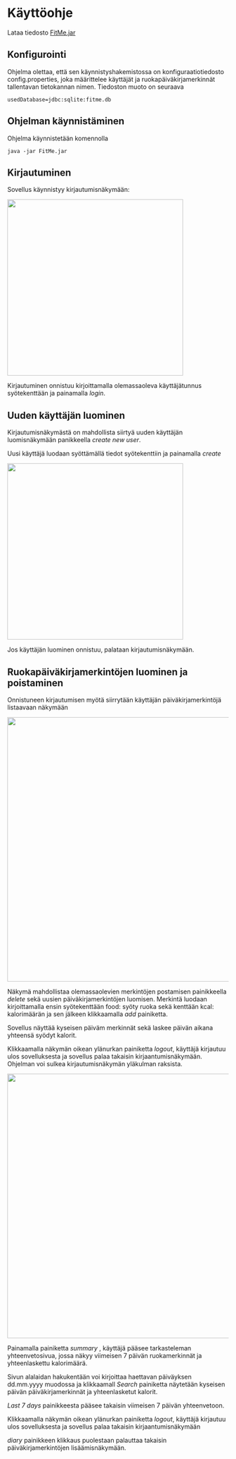 # Käyttöohje

Lataa tiedosto [FitMe.jar](https://github.com/vsvala/otm-harjoitustyo/releases)

## Konfigurointi
Ohjelma olettaa, että sen käynnistyshakemistossa on konfiguraatiotiedosto config.properties, joka määrittelee käyttäjät ja ruokapäiväkirjamerkinnät tallentavan tietokannan nimen. Tiedoston muoto on seuraava

```
usedDatabase=jdbc:sqlite:fitme.db
```

## Ohjelman käynnistäminen

Ohjelma käynnistetään komennolla 

```
java -jar FitMe.jar
```

## Kirjautuminen

Sovellus käynnistyy kirjautumisnäkymään:

<img src="https://github.com/vsvala/otm-harjoitustyo/blob/master/dokumentaatio/kuvat/SignIn.png" width="400">

Kirjautuminen onnistuu kirjoittamalla olemassaoleva käyttäjätunnus syötekenttään ja painamalla _login_.

## Uuden käyttäjän luominen

Kirjautumisnäkymästä on mahdollista siirtyä uuden käyttäjän luomisnäkymään panikkeella _create new user_.

Uusi käyttäjä luodaan syöttämällä tiedot syötekenttiin ja painamalla _create_

<img src="https://github.com/vsvala/otm-harjoitustyo/blob/master/dokumentaatio/kuvat/CreateUser.png" width="400">

Jos käyttäjän luominen onnistuu, palataan kirjautumisnäkymään.

## Ruokapäiväkirjamerkintöjen luominen ja poistaminen

Onnistuneen kirjautumisen myötä siirrytään käyttäjän päiväkirjamerkintöjä listaavaan näkymään

<img src="https://github.com/vsvala/otm-harjoitustyo/blob/master/dokumentaatio/kuvat/DiaryPage.png" width="600">

Näkymä mahdollistaa olemassaolevien merkintöjen postamisen painikkeella _delete_ sekä uusien päiväkirjamerkintöjen  luomisen. Merkintä luodaan kirjoittamalla ensin syötekenttään food: syöty ruoka sekä kenttään kcal: kalorimäärän ja sen jälkeen klikkaamalla _add_ painiketta. 

Sovellus näyttää kyseisen päiväm merkinnät sekä laskee päivän aikana yhteensä syödyt kalorit.

Klikkaamalla näkymän oikean ylänurkan painiketta _logout_, käyttäjä kirjautuu ulos sovelluksesta ja sovellus palaa takaisin kirjaantumisnäkymään. Ohjelman voi sulkea kirjautumisnäkymän yläkulman raksista.

<img src="https://github.com/vsvala/otm-harjoitustyo/blob/master/dokumentaatio/kuvat/summary.png" width="600">

Painamalla  painiketta _summary_ , käyttäjä pääsee tarkasteleman yhteenvetosivua, jossa näkyy viimeisen 7 päivän ruokamerkinnät ja yhteenlaskettu kalorimäärä.

Sivun alalaidan hakukentään voi kirjoittaa haettavan päiväyksen dd.mm.yyyy muodossa ja klikkaamall _Search_ painiketta näytetään kyseisen päivän päiväkirjamerkinnät ja yhteenlasketut kalorit.

_Last 7 days_ painikkeesta pääsee takaisin viimeisen 7 päivän yhteenvetoon.


Klikkaamalla näkymän oikean ylänurkan painiketta _logout_, käyttäjä kirjautuu ulos sovelluksesta ja sovellus palaa takaisin kirjaantumisnäkymään

_diary_ painikkeen klikkaus puolestaan palauttaa takaisin päiväkirjamerkintöjen lisäämisnäkymään.
 



